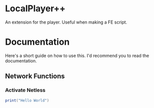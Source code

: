 # LocalPlayer++
An extension for the player. Useful when making a FE script.
# Documentation
Here's a short guide on how to use this. I'd recommend you to read the documentation.
## Network Functions
### Activate Netless
```lua
print("Hello World")
```
